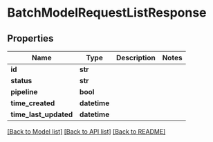 # BatchModelRequestListResponse

## Properties
Name | Type | Description | Notes
------------ | ------------- | ------------- | -------------
**id** | **str** |  | 
**status** | **str** |  | 
**pipeline** | **bool** |  | 
**time_created** | **datetime** |  | 
**time_last_updated** | **datetime** |  | 

[[Back to Model list]](../README.md#documentation-for-models) [[Back to API list]](../README.md#documentation-for-api-endpoints) [[Back to README]](../README.md)


